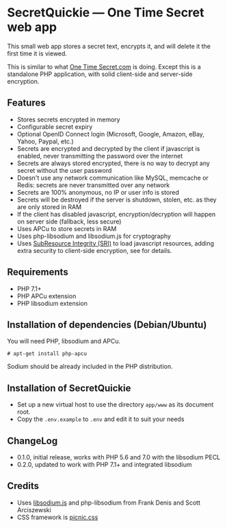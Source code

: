 # SecretQuickie — One Time Secret web app

This small web app stores a secret text, encrypts it, and will delete it the first time it is viewed.

This is similar to what [One Time Secret.com](https://github.com/onetimesecret/onetimesecret) is doing. Except this is a standalone PHP application, with solid client-side and server-side encryption.

## Features

* Stores secrets encrypted in memory
* Configurable secret expiry
* Optional OpenID Connect login (Microsoft, Google, Amazon, eBay, Yahoo, Paypal, etc.)
* Secrets are encrypted and decrypted by the client if javascript is enabled, never transmitting the password over the internet
* Secrets are always stored encrypted, there is no way to decrypt any secret without the user password
* Doesn't use any network communication like MySQL, memcache or Redis: secrets are never transmitted over any network
* Secrets are 100% anonymous, no IP or user info is stored
* Secrets will be destroyed if the server is shutdown, stolen, etc. as they are only stored in RAM
* If the client has disabled javascript, encryption/decryption will happen on server side (fallback, less secure)
* Uses APCu to store secrets in RAM
* Uses php-libsodium and libsodium.js for cryptography
* Uses [SubResource Integrity (SRI)](https://developer.mozilla.org/en-US/docs/Web/Security/Subresource_Integrity) to load javascript resources, adding extra security to client-side encryption, see for details.

## Requirements

* PHP 7.1+
* PHP APCu extension
* PHP libsodium extension

## Installation of dependencies (Debian/Ubuntu)

You will need PHP, libsodium and APCu.

	# apt-get install php-apcu

Sodium should be already included in the PHP distribution.

## Installation of SecretQuickie

* Set up a new virtual host to use the directory `app/www` as its document root.
* Copy the `.env.example` to `.env` and edit it to suit your needs

## ChangeLog

* 0.1.0, initial release, works with PHP 5.6 and 7.0 with the libsodium PECL
* 0.2.0, updated to work with PHP 7.1+ and integrated libsodium

## Credits

* Uses [libsodium.js](https://github.com/jedisct1/libsodium.js) and php-libsodium from Frank Denis and Scott Arciszewski
* CSS framework is [picnic.css](https://picnicss.com/)